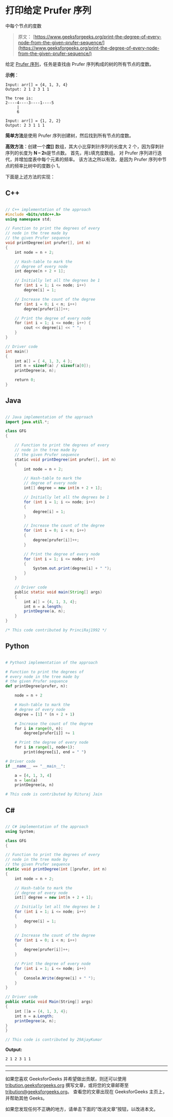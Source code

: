 # 打印给定 Prufer 序列

中每个节点的度数

> 原文： [https://www.geeksforgeeks.org/print-the-degree-of-every-node-from-the-given-prufer-sequence/](https://www.geeksforgeeks.org/print-the-degree-of-every-node-from-the-given-prufer-sequence/)

给定 [Prufer 序列](https://www.geeksforgeeks.org/prufer-code-tree-creation/)，任务是查找由 Prufer 序列构成的树的所有节点的度数。

**示例**：

```
Input: arr[] = {4, 1, 3, 4} 
Output: 2 1 2 3 1 1

The tree is:
2----4----3----1----5
     |
     6 

Input: arr[] = {1, 2, 2} 
Output: 2 3 1 1 1

```

**简单方法**是使用 Prufer 序列创建树，然后找到所有节点的度数。

**高效方法**：创建一个**度[]** 数组，其大小比穿刺针序列的长度大 2 个，因为穿刺针序列的长度为 **N – 2**`N`是节点数。 首先，用`1`填充度数组。 对 Prufer 序列进行迭代，并增加度表中每个元素的频率。 该方法之所以有效，是因为 Prufer 序列中节点的频率比树中的度数小 1。

下面是上述方法的实现：

## C++

```cpp

// C++ implementation of the approach 
#include <bits/stdc++.h> 
using namespace std; 

// Function to print the degrees of every 
// node in the tree made by 
// the given Prufer sequence 
void printDegree(int prufer[], int n) 
{ 
    int node = n + 2; 

    // Hash-table to mark the 
    // degree of every node 
    int degree[n + 2 + 1]; 

    // Initially let all the degrees be 1 
    for (int i = 1; i <= node; i++) 
        degree[i] = 1; 

    // Increase the count of the degree 
    for (int i = 0; i < n; i++) 
        degree[prufer[i]]++; 

    // Print the degree of every node 
    for (int i = 1; i <= node; i++) { 
        cout << degree[i] << " "; 
    } 
} 

// Driver code 
int main() 
{ 
    int a[] = { 4, 1, 3, 4 }; 
    int n = sizeof(a) / sizeof(a[0]); 
    printDegree(a, n); 

    return 0; 
} 

```

## Java

```java

// Java implementation of the approach 
import java.util.*; 

class GFG  
{ 

    // Function to print the degrees of every 
    // node in the tree made by 
    // the given Prufer sequence 
    static void printDegree(int prufer[], int n)  
    { 
        int node = n + 2; 

        // Hash-table to mark the 
        // degree of every node 
        int[] degree = new int[n + 2 + 1]; 

        // Initially let all the degrees be 1 
        for (int i = 1; i <= node; i++) 
        { 
            degree[i] = 1; 
        } 

        // Increase the count of the degree 
        for (int i = 0; i < n; i++)  
        { 
            degree[prufer[i]]++; 
        } 

        // Print the degree of every node 
        for (int i = 1; i <= node; i++)  
        { 
            System.out.print(degree[i] + " "); 
        } 
    } 

    // Driver code 
    public static void main(String[] args)  
    { 
        int a[] = {4, 1, 3, 4}; 
        int n = a.length; 
        printDegree(a, n); 
    } 
} 

/* This code contributed by PrinciRaj1992 */

```

## Python

```py

# Python3 implementation of the approach  

# Function to print the degrees of  
# every node in the tree made by  
# the given Prufer sequence  
def printDegree(prufer, n):  

    node = n + 2 

    # Hash-table to mark the  
    # degree of every node  
    degree = [1] * (n + 2 + 1)  

    # Increase the count of the degree  
    for i in range(0, n):  
        degree[prufer[i]] += 1 

    # Print the degree of every node  
    for i in range(1, node+1):   
        print(degree[i], end = " ")  

# Driver code  
if __name__ == "__main__": 

    a = [4, 1, 3, 4]  
    n = len(a)  
    printDegree(a, n)  

# This code is contributed by Rituraj Jain 

```

## C#

```cs

// C# implementation of the approach 
using System; 

class GFG  
{ 

// Function to print the degrees of every 
// node in the tree made by 
// the given Prufer sequence 
static void printDegree(int []prufer, int n)  
{ 
    int node = n + 2; 

    // Hash-table to mark the 
    // degree of every node 
    int[] degree = new int[n + 2 + 1]; 

    // Initially let all the degrees be 1 
    for (int i = 1; i <= node; i++) 
    { 
        degree[i] = 1; 
    } 

    // Increase the count of the degree 
    for (int i = 0; i < n; i++)  
    { 
        degree[prufer[i]]++; 
    } 

    // Print the degree of every node 
    for (int i = 1; i <= node; i++)  
    { 
        Console.Write(degree[i] + " "); 
    } 
} 

// Driver code 
public static void Main(String[] args)  
{ 
    int []a = {4, 1, 3, 4}; 
    int n = a.Length; 
    printDegree(a, n); 
} 
} 

// This code is contributed by 29AjayKumar 

```

**Output:**

```
2 1 2 3 1 1

```



* * *

* * *

如果您喜欢 GeeksforGeeks 并希望做出贡献，则还可以使用 [tribution.geeksforgeeks.org](https://contribute.geeksforgeeks.org/) 撰写文章，或将您的文章邮寄至 tribution@geeksforgeeks.org。 查看您的文章出现在 GeeksforGeeks 主页上，并帮助其他 Geeks。

如果您发现任何不正确的地方，请单击下面的“改进文章”按钮，以改进本文。